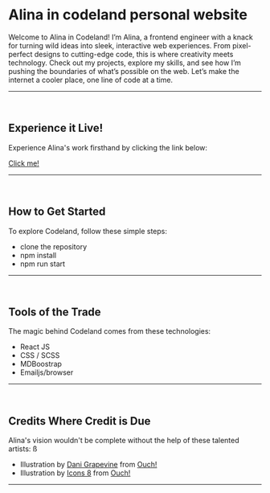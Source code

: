 # Alina in codeland personal website

Welcome to Alina in Codeland! I’m Alina, a frontend engineer with a knack for turning wild ideas into sleek, interactive web experiences. From pixel-perfect designs to cutting-edge code, this is where creativity meets technology. Check out my projects, explore my skills, and see how I’m pushing the boundaries of what’s possible on the web. Let’s make the internet a cooler place, one line of code at a time.

---

</br>

## Experience it Live!

Experience Alina's work firsthand by clicking the link below:

<a href="https://alina-in-codeland.netlify.app/" target="_blank">Click me!</a>

---

</br>

## How to Get Started

To explore Codeland, follow these simple steps:

- clone the repository
- npm install
- npm run start

---

</br>

## Tools of the Trade

The magic behind Codeland comes from these technologies:

- React JS
- CSS / SCSS
- MDBoostrap
- Emailjs/browser

---

</br>

## Credits Where Credit is Due

Alina's vision wouldn't be complete without the help of these talented artists:
ß

- Illustration by <a href="https://icons8.com/illustrations/author/JTmm71Rqvb2T">Dani Grapevine</a> from <a href="https://icons8.com/illustrations">Ouch!</a>
- Illustration by <a href="https://icons8.com/illustrations/author/zD2oqC8lLBBA">Icons 8</a> from <a href="https://icons8.com/illustrations">Ouch!</a>

---
